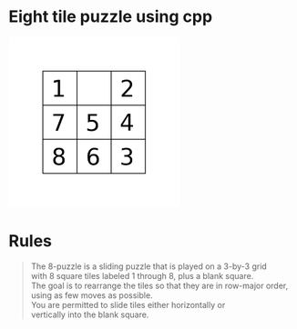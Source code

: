 # Eight tile puzzle using cpp
<img src="./Puzzle.webp" width="300" height="300">
<br>

# Rules<br>
> The 8-puzzle is a sliding puzzle that is played on a 3-by-3 grid<br>
with 8 square tiles labeled 1 through 8, plus a blank square.<br>
> The goal is to rearrange the tiles so that they are in row-major order,<br>
using as few moves as possible.<br>
> You are permitted to slide tiles either horizontally or <br>
vertically into the blank square.



